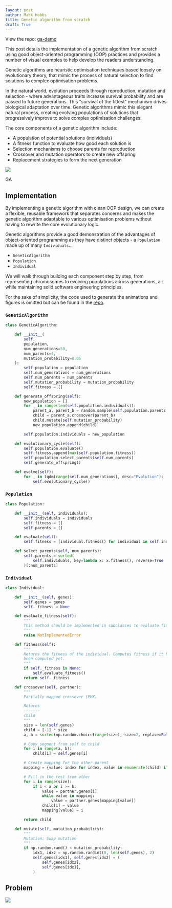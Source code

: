 ```yaml
---
layout: post
author: Mark Hobbs
title: Genetic algorithm from scratch
draft: True
---
```


View the repo: [ga-demo](https://github.com/mark-hobbs/ga-demo/)

This post details the implementation of a genetic algorithm from scratch using good object-oriented programming (OOP) practices and provides a number of visual examples to help develop the readers understanding.

Genetic algorithms are heuristic optimisation techniques based loosely on evolutionary theory, that mimic the process of natural selection to find solutions to complex optimisation problems.

In the natural world, evolution proceeds through reproduction, mutation and selection - where advantageous traits increase survival probability and are passed to future generations. This "survival of the fittest" mechanism drives biological adaptation over time. Genetic algorithms mimic this elegant natural process, creating evolving populations of solutions that progressively improve to solve complex optimisation challenges.

The core components of a genetic algorithm include:
- A population of potential solutions (individuals)
- A fitness function to evaluate how good each solution is
- Selection mechanisms to choose parents for reproduction
- Crossover and mutation operators to create new offspring
- Replacement strategies to form the next generation

![](/assets/images/ga-1.gif)
<figcaption>GA</figcaption>

## Implementation

By implementing a genetic algorithm with clean OOP design, we can create a flexible, reusable framework that separates concerns and makes the genetic algorithm adaptable to various optimisation problems without having to rewrite the core evolutionary logic.

Genetic algorithms provide a good demonstration of the advantages of object-oriented programming as they have distinct objects - a `Population` made up of many `Individuals`...

- `GeneticAlgorithm`
- `Population`
- `Individual`

We will walk through building each component step by step, from representing chromosomes to evolving populations across generations, all while maintaining solid software engineering principles. 

For the sake of simplicity, the code used to generate the animations and figures is omitted but can be found in the [repo](https://github.com/mark-hobbs/ga-demo/).

### `GeneticAlgorithm`

```python
class GeneticAlgorithm:

    def __init__(
        self,
        population,
        num_generations=50,
        num_parents=4,
        mutation_probability=0.05
    ):
        self.population = population
        self.num_generations = num_generations
        self.num_parents = num_parents
        self.mutation_probability = mutation_probability
        self.fitness = []

    def generate_offspring(self):
        new_population = []
        for _ in range(len(self.population.individuals)):
            parent_a, parent_b = random.sample(self.population.parents, 2)
            child = parent_a.crossover(parent_b)
            child.mutate(self.mutation_probability)
            new_population.append(child)

        self.population.individuals = new_population

    def evolutionary_cycle(self):
        self.population.evaluate()
        self.fitness.append(max(self.population.fitness))
        self.population.select_parents(self.num_parents)
        self.generate_offspring()

    def evolve(self):
        for _ in tqdm(range(self.num_generations), desc="Evolution"):
            self.evolutionary_cycle()
```

### `Population`

```python
class Population:

    def __init__(self, individuals):
        self.individuals = individuals
        self.fitness = []
        self.parents = []

    def evaluate(self):
        self.fitness = [individual.fitness() for individual in self.individuals]

    def select_parents(self, num_parents):
        self.parents = sorted(
            self.individuals, key=lambda x: x.fitness(), reverse=True
        )[:num_parents]
```

### `Individual`

```python
class Individual:

    def __init__(self, genes):
        self.genes = genes
        self._fitness = None

    def evaluate_fitness(self):
        """
        This method should be implemented in subclasses to evaluate fitness.
        """
        raise NotImplementedError

    def fitness(self):
        """
        Returns the fitness of the individual. Computes fitness if it has not
        been computed yet.
        """
        if self._fitness is None:
            self.evaluate_fitness()
        return self._fitness

    def crossover(self, partner):
        """
        Partially mapped crossover (PMX)

        Returns
        -------
        child
        """
        size = len(self.genes)
        child = [-1] * size
        a, b = sorted(np.random.choice(range(size), size=2, replace=False))

        # Copy segment from self to child
        for i in range(a, b):
            child[i] = self.genes[i]

        # Create mapping for the other parent
        mapping = {value: index for index, value in enumerate(child) if value != -1}

        # Fill in the rest from other
        for i in range(size):
            if i < a or i >= b:
                value = partner.genes[i]
                while value in mapping:
                    value = partner.genes[mapping[value]]
                child[i] = value
                mapping[value] = i

        return child

    def mutate(self, mutation_probability):
        """
        Mutation: Swap mutation
        """
        if np.random.rand() < mutation_probability:
            idx1, idx2 = np.random.randint(0, len(self.genes), 2)
            self.genes[idx1], self.genes[idx2] = (
                self.genes[idx2],
                self.genes[idx1],
            )
```

## Problem

![](/assets/images/ga-2.gif)